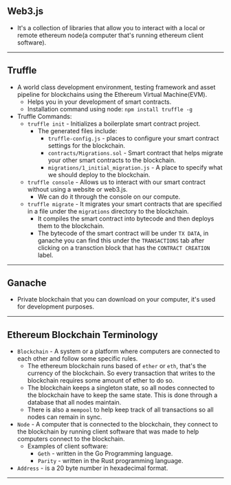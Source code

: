## Web3.js
- It's a collection of libraries that allow you to interact with a local or remote ethereum node(a computer that's running ethereum client software).
---

## Truffle
- A world class development environment, testing framework and asset pipeline for blockchains using the Ethereum Virtual Machine(EVM).
  - Helps you in your development of smart contracts.
  - Installation command using node: `npm install truffle -g`
- Truffle Commands:
  - `truffle init` - Initializes a boilerplate smart contract project.
    - The generated files include:
      - `truffle-config.js` - places to configure your smart contract settings for the blockchain.
      - `contracts/Migrations.sol` - Smart contract that helps migrate your other smart contracts to the blockchain. 
      - `migrations/1_initial_migration.js` - A place to specify what we should deploy to the blockchain.
  - `truffle console` - Allows us to interact with our smart contract without using a website or web3.js. 
    -  We can do it through the console on our compute.
   - `truffle migrate` - It migrates your smart contracts that are specified in a file under the `migrations` directory to the blockchain.
     - It compiles the smart contract into bytecode and then deploys them to the blockchain.
     - The bytecode of the smart contract will be under `TX DATA`, in ganache you can find this under the `TRANSACTIONS` tab after clicking on a transction block that has the `CONTRACT CREATION` label.
---

## Ganache
- Private blockchain that you can download on your computer, it's used for development purposes.
---

## Ethereum Blockchain Terminology
- `Blockchain` - A system or a platform where computers are connected to each other and follow some specific rules.
  - The ethereum blockchain runs based of  `ether` or `eth`, that's the currency of the blockchain. So every transaction that writes to the blockchain requires some amount of ether to do so.
  - The blockchain keeps a singleton state, so all nodes connected to the blockchain have to keep the same state. This is done through a database that all nodes maintain.
  - There is also a `mempool` to help keep track of all transactions so all nodes can remain in sync.
- `Node` - A computer that is connected to the blockchain, they connect to the blockchain by running client software that was made to help computers connect to the blockchain.
  - Examples of client software:
    - `Geth` - written in the Go Programming language.
    - `Parity` - written in the Rust programming language.
- `Address` - is a 20 byte number in hexadecimal format.
---